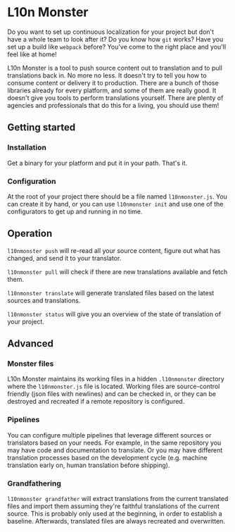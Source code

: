 # L10n Monster

Do you want to set up continuous localization for your project but don't have a whole team to look after it? Do you know how `git` works? Have you set up a build like `webpack` before? You've come to the right place and you'll feel like at home!

L10n Monster is a tool to push source content out to translation and to pull translations back in. No more no less. It doesn't try to tell you how to consume content or delivery it to production. There are a bunch of those libraries already for every platform, and some of them are really good. It doesn't give you tools to perform translations yourself. There are plenty of agencies and professionals that do this for a living, you should use them!

## Getting started

### Installation

Get a binary for your platform and put it in your path. That's it.

### Configuration

At the root of your project there should be a file named `l10nmonster.js`. You can create it by hand, or you can use `l10nmonster init` and use one of the configurators to get up and running in no time.

## Operation

`l10nmonster push` will re-read all your source content, figure out what has changed, and send it to your translator.

`l10nmonster pull` will check if there are new translations available and fetch them.

`l10nmonster translate` will generate translated files based on the latest sources and translations.

`l10nmonster status` will give you an overview of the state of translation of your project.

## Advanced

### Monster files

L10n Monster maintains its working files in a hidden `.l10nmonster` directory where the `l10nmonster.js` file is located. Working files are source-control friendly (json files with newlines) and can be checked in, or they can be destroyed and recreated if a remote repository is configured.

### Pipelines

You can configure multiple pipelines that leverage different sources or translators based on your needs. For example, in the same repository you may have code and documentation to translate. Or you may have different translation processes based on the development cycle (e.g. machine translation early on, human translation before shipping).

### Grandfathering

`l10nmonster grandfather` will extract translations from the current translated files and import them assuming they're faithful translations of the current source. This is probably only used at the beginning, in order to establish a baseline. Afterwards, translated files are always recreated and overwritten.